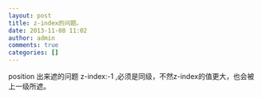 ```yaml
---
layout: post
title: z-index的问题。
date: 2013-11-08 11:02
author: admin
comments: true
categories: []
---
```

position 出来遮的问题 z-index:-1
,必须是同级，不然z-index的值更大，也会被上一级所遮。
